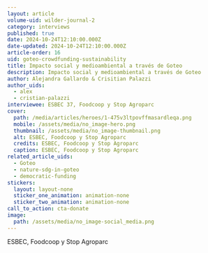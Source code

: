 ```yaml
---
layout: article
volume-uid: wilder-journal-2
category: interviews
published: true
date: 2024-10-24T12:10:00.000Z
date-updated: 2024-10-24T12:10:00.000Z
article-order: 16
uid: goteo-crowdfunding-sustainability
title: Impacto social y medioambiental a través de Goteo
description: Impacto social y medioambiental a través de Goteo
author: Alejandra Gallardo & Crisitian Palazzi
author_uids:
  - alex
  - cristian-palazzi
interviewee: ESBEC 37, Foodcoop y Stop Agroparc
cover:
  path: /media/articles/heroes/1-475v3ltpovffmasardleqa.png
  mobile: /assets/media/no_image-hero.png
  thumbnail: /assets/media/no_image-thumbnail.png
  alt: ESBEC, Foodcoop y Stop Agroparc
  credits: ESBEC, Foodcoop y Stop Agroparc
  caption: ESBEC, Foodcoop y Stop Agroparc
related_article_uids:
  - Goteo
  - nature-sdg-in-goteo
  - democratic-funding
stickers:
  layout: layout-none
  sticker_one_animation: animation-none
  sticker_two_animation: animation-none
call_to_action: cta-donate
image:
  path: /assets/media/no_image-social_media.png
---
```

ESBEC, Foodcoop y Stop Agroparc
